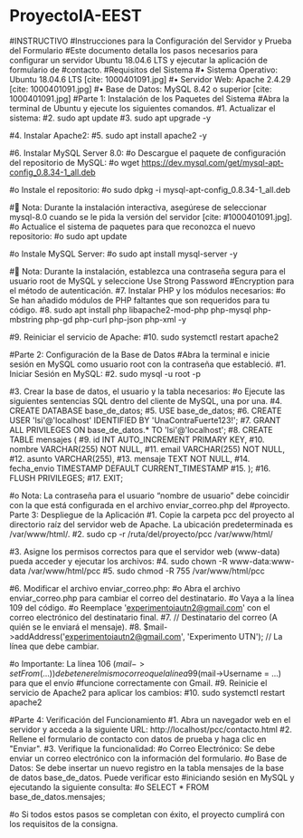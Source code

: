 # ProyectoIA-EEST
#INSTRUCTIVO
#Instrucciones para la Configuración del Servidor y Prueba del Formulario
#Este documento detalla los pasos necesarios para configurar un servidor Ubuntu 18.04.6 LTS y ejecutar la aplicación de formulario de #contacto.
#Requisitos del Sistema
#•	Sistema Operativo: Ubuntu 18.04.6 LTS [cite: 1000401091.jpg]
#•	Servidor Web: Apache 2.4.29 [cite: 1000401091.jpg]
#•	Base de Datos: MySQL 8.42 o superior [cite: 1000401091.jpg]
#Parte 1: Instalación de los Paquetes del Sistema
#Abra la terminal de Ubuntu y ejecute los siguientes comandos.
#1.	Actualizar el sistema:
#2.	sudo apt update
#3.	sudo apt upgrade -y

#4.	Instalar Apache2:
#5.	sudo apt install apache2 -y

#6.	Instalar MySQL Server 8.0:
#o	Descargue el paquete de configuración del repositorio de MySQL:
#o	wget https://dev.mysql.com/get/mysql-apt-config_0.8.34-1_all.deb

#o	Instale el repositorio:
#o	sudo dpkg -i mysql-apt-config_0.8.34-1_all.deb

#	Nota: Durante la instalación interactiva, asegúrese de seleccionar mysql-8.0 cuando se le pida la versión del servidor [cite: #1000401091.jpg].
#o	Actualice el sistema de paquetes para que reconozca el nuevo repositorio:
#o	sudo apt update

#o	Instale MySQL Server:
#o	sudo apt install mysql-server -y

#	Nota: Durante la instalación, establezca una contraseña segura para el usuario root de MySQL y seleccione Use Strong Password #Encryption para el método de autenticación.
#7.	Instalar PHP y los módulos necesarios:
#o	Se han añadido módulos de PHP faltantes que son requeridos para tu código.
#8.	sudo apt install php libapache2-mod-php php-mysql php-mbstring php-gd php-curl php-json php-xml -y

#9.	Reiniciar el servicio de Apache:
#10.	sudo systemctl restart apache2

#Parte 2: Configuración de la Base de Datos
#Abra la terminal e inicie sesión en MySQL como usuario root con la contraseña que estableció.
#1.	Iniciar Sesión en MySQL:
#2.	sudo mysql -u root -p

#3.	Crear la base de datos, el usuario y la tabla necesarios:
#o	Ejecute las siguientes sentencias SQL dentro del cliente de MySQL, una por una.
#4.	CREATE DATABASE base_de_datos;
#5.	USE base_de_datos;
#6.	CREATE USER 'lsi'@'localhost' IDENTIFIED BY 'UnaContraFuerte123!';
#7.	GRANT ALL PRIVILEGES ON base_de_datos.* TO 'lsi'@'localhost';
#8.	CREATE TABLE mensajes (
#9.	    id INT AUTO_INCREMENT PRIMARY KEY,
#10.	    nombre VARCHAR(255) NOT NULL,
#11.	    email VARCHAR(255) NOT NULL,
#12.	    asunto VARCHAR(255),
#13.	    mensaje TEXT NOT NULL,
#14.	    fecha_envio TIMESTAMP DEFAULT CURRENT_TIMESTAMP
#15.	);
#16.	FLUSH PRIVILEGES;
#17.	EXIT;

#o	Nota: La contraseña para el usuario “nombre de usuario” debe coincidir con la que está configurada en el archivo enviar_correo.php del #proyecto.
Parte 3: Despliegue de la Aplicación
#1.	Copie la carpeta pcc del proyecto al directorio raíz del servidor web de Apache. La ubicación predeterminada es /var/www/html/.
#2.	sudo cp -r /ruta/del/proyecto/pcc /var/www/html/

#3.	Asigne los permisos correctos para que el servidor web (www-data) pueda acceder y ejecutar los archivos:
#4.	sudo chown -R www-data:www-data /var/www/html/pcc
#5.	sudo chmod -R 755 /var/www/html/pcc

#6.	Modificar el archivo enviar_correo.php:
#o	Abra el archivo enviar_correo.php para cambiar el correo del destinatario.
#o	Vaya a la línea 109 del código.
#o	Reemplace 'experimentoiautn2@gmail.com' con el correo electrónico del destinatario final.
#7.	// Destinatario del correo (A quién se le enviará el mensaje).
#8.	$mail->addAddress('experimentoiautn2@gmail.com', 'Experimento UTN'); // La línea que debe cambiar.

#o	Importante: La línea 106 ($mail->setFrom(...)) debe tener el mismo correo que la línea 99 ($mail->Username = ...) para que el envío #funcione correctamente con Gmail.
#9.	Reinicie el servicio de Apache2 para aplicar los cambios:
#10.	sudo systemctl restart apache2

#Parte 4: Verificación del Funcionamiento
#1.	Abra un navegador web en el servidor y acceda a la siguiente URL: http://localhost/pcc/contacto.html
#2.	Rellene el formulario de contacto con datos de prueba y haga clic en "Enviar".
#3.	Verifique la funcionalidad:
#o	Correo Electrónico: Se debe enviar un correo electrónico con la información del formulario.
#o	Base de Datos: Se debe insertar un nuevo registro en la tabla mensajes de la base de datos base_de_datos. Puede verificar esto #iniciando sesión en MySQL y ejecutando la siguiente consulta:
#o	SELECT * FROM base_de_datos.mensajes;

#o	Si todos estos pasos se completan con éxito, el proyecto cumplirá con los requisitos de la consigna.
